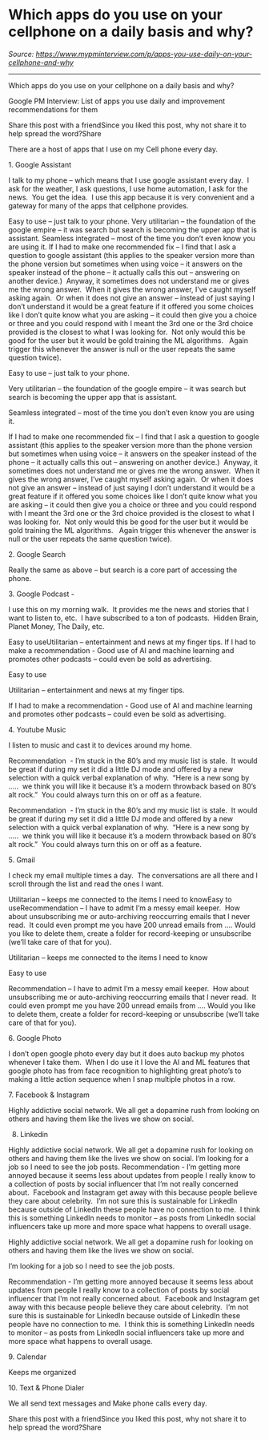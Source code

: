 # Which apps do you use on your cellphone on a daily basis and why?

*Source: https://www.mypminterview.com/p/apps-you-use-daily-on-your-cellphone-and-why*

---

Which apps do you use on your cellphone on a daily basis and why? 

Google PM Interview: List of apps you use daily and improvement recommendations for them

Share this post with a friendSince you liked this post, why not share it to help spread the word?Share





There are a host of apps that I use on my Cell phone every day.



1. Google Assistant



I talk to my phone – which means that I use google assistant every day.  I ask for the weather, I ask questions, I use home automation, I ask for the news.  You get the idea.  I use this app because it is very convenient and a gateway for many of the apps that cellphone provides.

Easy to use – just talk to your phone. Very utilitarian – the foundation of the google empire – it was search but search is becoming the upper app that is assistant. Seamless integrated – most of the time you don’t even know you are using it. If I had to make one recommended fix – I find that I ask a question to google assistant (this applies to the speaker version more than the phone version but sometimes when using voice – it answers on the speaker instead of the phone – it actually calls this out – answering on another device.)  Anyway, it sometimes does not understand me or gives me the wrong answer.  When it gives the wrong answer, I’ve caught myself asking again.  Or when it does not give an answer – instead of just saying I don’t understand it would be a great feature if it offered you some choices like I don’t quite know what you are asking – it could then give you a choice or three and you could respond with I meant the 3rd one or the 3rd choice provided is the closest to what I was looking for.  Not only would this be good for the user but it would be gold training the ML algorithms.   Again trigger this whenever the answer is null or the user repeats the same question twice). 

Easy to use – just talk to your phone. 

Very utilitarian – the foundation of the google empire – it was search but search is becoming the upper app that is assistant. 

Seamless integrated – most of the time you don’t even know you are using it. 

If I had to make one recommended fix – I find that I ask a question to google assistant (this applies to the speaker version more than the phone version but sometimes when using voice – it answers on the speaker instead of the phone – it actually calls this out – answering on another device.)  Anyway, it sometimes does not understand me or gives me the wrong answer.  When it gives the wrong answer, I’ve caught myself asking again.  Or when it does not give an answer – instead of just saying I don’t understand it would be a great feature if it offered you some choices like I don’t quite know what you are asking – it could then give you a choice or three and you could respond with I meant the 3rd one or the 3rd choice provided is the closest to what I was looking for.  Not only would this be good for the user but it would be gold training the ML algorithms.   Again trigger this whenever the answer is null or the user repeats the same question twice). 

2. Google Search

Really the same as above – but search is a core part of accessing the phone. 

3. Google Podcast - 



I use this on my morning walk.  It provides me the news and stories that I want to listen to, etc.  I have subscribed to a ton of podcasts.  Hidden Brain, Planet Money, The Daily, etc.

Easy to useUtilitarian – entertainment and news at my finger tips. If I had to make a recommendation - Good use of AI and machine learning and promotes other podcasts – could even be sold as advertising. 

Easy to use

Utilitarian – entertainment and news at my finger tips. 

If I had to make a recommendation - Good use of AI and machine learning and promotes other podcasts – could even be sold as advertising. 

4. Youtube Music



I listen to music and cast it to devices around my home. 

Recommendation  - I’m stuck in the 80’s and my music list is stale.  It would be great if during my set it did a little DJ mode and offered by a new selection with a quick verbal explanation of why.  “Here is a new song by …..  we think you will like it because it’s a modern throwback based on 80’s alt rock.”  You could always turn this on or off as a feature. 

Recommendation  - I’m stuck in the 80’s and my music list is stale.  It would be great if during my set it did a little DJ mode and offered by a new selection with a quick verbal explanation of why.  “Here is a new song by …..  we think you will like it because it’s a modern throwback based on 80’s alt rock.”  You could always turn this on or off as a feature. 

5. Gmail



I check my email multiple times a day.  The conversations are all there and I scroll through the list and read the ones I want. 

Utilitarian – keeps me connected to the items I need to knowEasy to useRecommendation – I have to admit I’m a messy email keeper.  How about unsubscribing me or auto-archiving reoccurring emails that I never read.  It could even prompt me you have 200 unread emails from …. Would you like to delete them, create a folder for record-keeping or unsubscribe (we’ll take care of that for you). 

Utilitarian – keeps me connected to the items I need to know

Easy to use

Recommendation – I have to admit I’m a messy email keeper.  How about unsubscribing me or auto-archiving reoccurring emails that I never read.  It could even prompt me you have 200 unread emails from …. Would you like to delete them, create a folder for record-keeping or unsubscribe (we’ll take care of that for you). 

6. Google Photo

I don’t open google photo every day but it does auto backup my photos whenever I take them.  When I do use it I love the AI and ML features that google photo has from face recognition to highlighting great photo’s to making a little action sequence when I snap multiple photos in a row. 

7. Facebook & Instagram

Highly addictive social network. We all get a dopamine rush from looking on others and having them like the lives we show on social. 

8. Linkedin

Highly addictive social network. We all get a dopamine rush for looking on others and having them like the lives we show on social. I’m looking for a job so I need to see the job posts. Recommendation - I’m getting more annoyed because it seems less about updates from people I really know to a collection of posts by social influencer that I’m not really concerned about.  Facebook and Instagram get away with this because people believe they care about celebrity.  I’m not sure this is sustainable for LinkedIn because outside of LinkedIn these people have no connection to me.  I think this is something LinkedIn needs to monitor – as posts from LinkedIn social influencers take up more and more space what happens to overall usage.  

Highly addictive social network. We all get a dopamine rush for looking on others and having them like the lives we show on social. 

I’m looking for a job so I need to see the job posts. 

Recommendation - I’m getting more annoyed because it seems less about updates from people I really know to a collection of posts by social influencer that I’m not really concerned about.  Facebook and Instagram get away with this because people believe they care about celebrity.  I’m not sure this is sustainable for LinkedIn because outside of LinkedIn these people have no connection to me.  I think this is something LinkedIn needs to monitor – as posts from LinkedIn social influencers take up more and more space what happens to overall usage.  

9. Calendar

Keeps me organized

10. Text & Phone Dialer 

We all send text messages and Make phone calls every day.



Share this post with a friendSince you liked this post, why not share it to help spread the word?Share